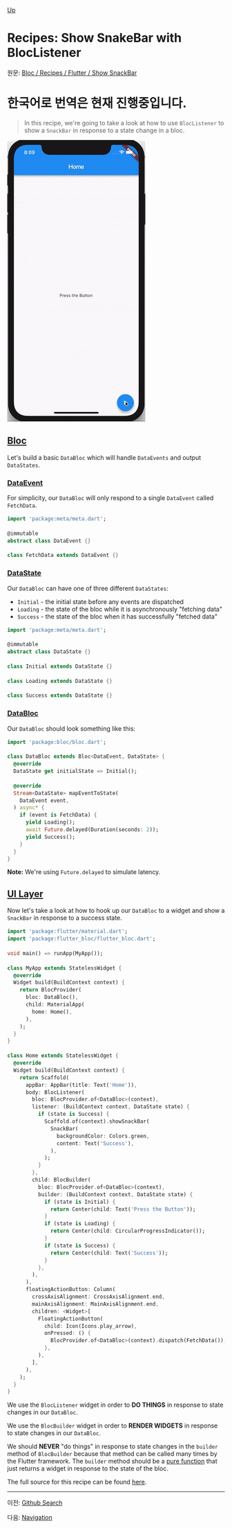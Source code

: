 [Up](./index.md)

# Recipes: Show SnakeBar with BlocListener

원문: [Bloc / Recipes / Flutter / Show SnackBar](https://felangel.github.io/bloc/#/recipesfluttershowsnackbar)



# 한국어로 번역은 현재 진행중입니다.



> In this recipe, we're going to take a look at how to use `BlocListener` to show a `SnackBar` in response to a state change in a bloc.

![demo](recipes_flutter.assets/recipes_flutter_snack_bar.gif)

## [Bloc](https://felangel.github.io/bloc/#/recipesfluttershowsnackbar?id=bloc)

Let's build a basic `DataBloc` which will handle `DataEvents` and output `DataStates`.

### [DataEvent](https://felangel.github.io/bloc/#/recipesfluttershowsnackbar?id=dataevent)

For simplicity, our `DataBloc` will only respond to a single `DataEvent` called `FetchData`.

```dart
import 'package:meta/meta.dart';

@immutable
abstract class DataEvent {}

class FetchData extends DataEvent {}
```

### [DataState](https://felangel.github.io/bloc/#/recipesfluttershowsnackbar?id=datastate)

Our `DataBloc` can have one of three different `DataStates`:

- `Initial` - the initial state before any events are dispatched
- `Loading` - the state of the bloc while it is asynchronously "fetching data"
- `Success` - the state of the bloc when it has successfully "fetched data"

```dart
import 'package:meta/meta.dart';

@immutable
abstract class DataState {}

class Initial extends DataState {}

class Loading extends DataState {}

class Success extends DataState {}
```

### [DataBloc](https://felangel.github.io/bloc/#/recipesfluttershowsnackbar?id=databloc)

Our `DataBloc` should look something like this:

```dart
import 'package:bloc/bloc.dart';

class DataBloc extends Bloc<DataEvent, DataState> {
  @override
  DataState get initialState => Initial();

  @override
  Stream<DataState> mapEventToState(
    DataEvent event,
  ) async* {
    if (event is FetchData) {
      yield Loading();
      await Future.delayed(Duration(seconds: 2));
      yield Success();
    }
  }
}
```

**Note:** We're using `Future.delayed` to simulate latency.

## [UI Layer](https://felangel.github.io/bloc/#/recipesfluttershowsnackbar?id=ui-layer)

Now let's take a look at how to hook up our `DataBloc` to a widget and show a `SnackBar` in response to a success state.

```dart
import 'package:flutter/material.dart';
import 'package:flutter_bloc/flutter_bloc.dart';

void main() => runApp(MyApp());

class MyApp extends StatelessWidget {
  @override
  Widget build(BuildContext context) {
    return BlocProvider(
      bloc: DataBloc(),
      child: MaterialApp(
        home: Home(),
      ),
    );
  }
}

class Home extends StatelessWidget {
  @override
  Widget build(BuildContext context) {
    return Scaffold(
      appBar: AppBar(title: Text('Home')),
      body: BlocListener(
        bloc: BlocProvider.of<DataBloc>(context),
        listener: (BuildContext context, DataState state) {
          if (state is Success) {
            Scaffold.of(context).showSnackBar(
              SnackBar(
                backgroundColor: Colors.green,
                content: Text('Success'),
              ),
            );
          }
        },
        child: BlocBuilder(
          bloc: BlocProvider.of<DataBloc>(context),
          builder: (BuildContext context, DataState state) {
            if (state is Initial) {
              return Center(child: Text('Press the Button'));
            }
            if (state is Loading) {
              return Center(child: CircularProgressIndicator());
            }
            if (state is Success) {
              return Center(child: Text('Success'));
            }
          },
        ),
      ),
      floatingActionButton: Column(
        crossAxisAlignment: CrossAxisAlignment.end,
        mainAxisAlignment: MainAxisAlignment.end,
        children: <Widget>[
          FloatingActionButton(
            child: Icon(Icons.play_arrow),
            onPressed: () {
              BlocProvider.of<DataBloc>(context).dispatch(FetchData());
            },
          ),
        ],
      ),
    );
  }
}
```

We use the `BlocListener` widget in order to **DO THINGS** in response to state changes in our `DataBloc`.

We use the `BlocBuilder` widget in order to **RENDER WIDGETS** in response to state changes in our `DataBloc`.

We should **NEVER** "do things" in response to state changes in the `builder` method of `BlocBuilder` because that method can be called many times by the Flutter framework. The `builder` method should be a [pure function](https://en.wikipedia.org/wiki/Pure_function) that just returns a widget in response to the state of the bloc.

The full source for this recipe can be found [here](https://gist.github.com/felangel/1e5b2c25b263ad1aa7bbed75d8c76c44).

---

이전: [Github Search](tutorials_flutter_plus_angular_dart_github_search.md) 

다음: [Navigation](recipes_flutter_navigation.md)

